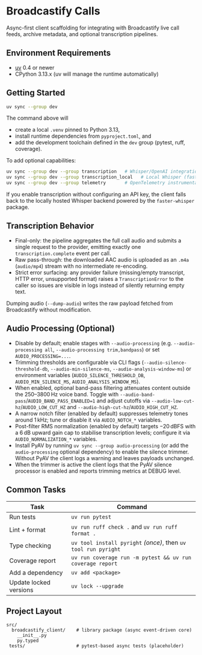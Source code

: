 # Broadcastify Calls

Async-first client scaffolding for integrating with Broadcastify live call feeds, archive metadata, and optional transcription pipelines.

## Environment Requirements

- [uv](https://docs.astral.sh/uv/) 0.4 or newer
- CPython 3.13.x (uv will manage the runtime automatically)

## Getting Started

```bash
uv sync --group dev
```

The command above will

- create a local `.venv` pinned to Python 3.13,
- install runtime dependencies from `pyproject.toml`, and
- add the development toolchain defined in the `dev` group (pytest, ruff, coverage).

To add optional capabilities:

```bash
uv sync --group dev --group transcription   # Whisper/OpenAI integration
uv sync --group dev --group transcription_local   # Local Whisper (faster-whisper)
uv sync --group dev --group telemetry       # OpenTelemetry instrumentation
```

If you enable transcription without configuring an API key, the client falls back to the
locally hosted Whisper backend powered by the `faster-whisper` package.

## Transcription Behavior

- Final-only: the pipeline aggregates the full call audio and submits a single request to the provider, emitting exactly one `transcription.complete` event per call.
- Raw pass-through: the downloaded AAC audio is uploaded as an `.m4a` (`audio/mp4`) stream with no intermediate re-encoding.
- Strict error surfacing: any provider failure (missing/empty transcript, HTTP error, unsupported format) raises a `TranscriptionError` to the caller so issues are visible in logs instead of silently returning empty text.

Dumping audio (`--dump-audio`) writes the raw payload fetched from Broadcastify without modification.

## Audio Processing (Optional)

- Disable by default; enable stages with `--audio-processing` (e.g. `--audio-processing all`,
  `--audio-processing trim,bandpass`) or set `AUDIO_PROCESSING=...`.
- Trimming thresholds are configurable via CLI flags (`--audio-silence-threshold-db`, `--audio-min-silence-ms`, `--audio-analysis-window-ms`) or environment variables (`AUDIO_SILENCE_THRESHOLD_DB`, `AUDIO_MIN_SILENCE_MS`, `AUDIO_ANALYSIS_WINDOW_MS`).
- When enabled, optional band-pass filtering attenuates content outside the 250–3800 Hz voice band. Toggle with `--audio-band-pass`/`AUDIO_BAND_PASS_ENABLED=1` and adjust cutoffs via `--audio-low-cut-hz`/`AUDIO_LOW_CUT_HZ` and `--audio-high-cut-hz`/`AUDIO_HIGH_CUT_HZ`.
- A narrow notch filter (enabled by default) suppresses telemetry tones around 1 kHz; tune or disable it via `AUDIO_NOTCH_*` variables.
- Post-filter RMS normalization (enabled by default) targets −20 dBFS with a 6 dB upward gain cap to stabilise transcription levels; configure it via `AUDIO_NORMALIZATION_*` variables.
- Install PyAV by running `uv sync --group audio-processing` (or add the `audio-processing` optional dependency) to enable the silence trimmer. Without PyAV the client logs a warning and leaves payloads unchanged.
- When the trimmer is active the client logs that the PyAV silence processor is enabled and reports trimming metrics at DEBUG level.

## Common Tasks

| Task                   | Command                                                        |
| ---------------------- | -------------------------------------------------------------- |
| Run tests              | `uv run pytest`                                                |
| Lint + format          | `uv run ruff check .` and `uv run ruff format .`               |
| Type checking          | `uv tool install pyright` _(once)_, then `uv tool run pyright` |
| Coverage report        | `uv run coverage run -m pytest && uv run coverage report`      |
| Add a dependency       | `uv add <package>`                                             |
| Update locked versions | `uv lock --upgrade`                                            |

## Project Layout

```
src/
  broadcastify_client/    # library package (async event-driven core)
    __init__.py
    py.typed
 tests/                   # pytest-based async tests (placeholder)
```
